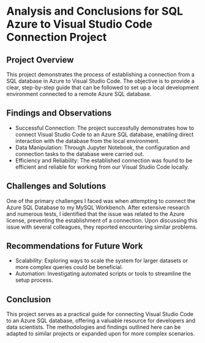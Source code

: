 # Analysis and Conclusions for SQL Azure to Visual Studio Code Connection Project

## Project Overview

This project demonstrates the process of establishing a connection from a SQL database in Azure to Visual Studio Code. The objective is to provide a clear, step-by-step guide that can be followed to set up a local development environment connected to a remote Azure SQL database.

## Findings and Observations

- Successful Connection: The project successfully demonstrates how to connect Visual Studio Code to an Azure SQL database, enabling direct interaction with the database from the local environment.
- Data Manipulation: Through Jupyter Notebook, the configuration and connection tasks to the database were carried out.
- Efficiency and Reliability: The established connection was found to be efficient and reliable for working from our Visual Studio Code locally.

## Challenges and Solutions

One of the primary challenges I faced was when attempting to connect the Azure SQL Database to my MySQL Workbench. After extensive research and numerous tests, 
I identified that the issue was related to the Azure license, preventing the establishment of a connection. Upon discussing this issue with several colleagues, they reported encountering similar problems.

## Recommendations for Future Work

- Scalability: Exploring ways to scale the system for larger datasets or more complex queries could be beneficial.
- Automation: Investigating automated scripts or tools to streamline the setup process.

## Conclusion

This project serves as a practical guide for connecting Visual Studio Code to an Azure SQL database, offering a valuable resource for developers and data scientists. The methodologies and findings outlined here can be adapted to similar projects or expanded upon for more complex scenarios.
